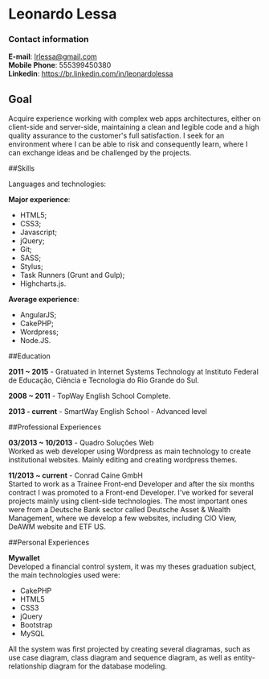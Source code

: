 # Leonardo Lessa

### Contact information

**E-mail**: lrlessa@gmail.com  
**Mobile Phone**:  555399450380  
**Linkedin**: https://br.linkedin.com/in/leonardolessa  

## Goal
Acquire experience working with complex web apps architectures, either on client-side and server-side, maintaining a clean and legible code and a high quality assurance to the customer's full satisfaction. I seek for an environment where I can be able to risk and consequently learn, where I can exchange ideas and be challenged by the projects.

##Skills

Languages and technologies:

**Major experience**: 

- HTML5;
- CSS3; 
- Javascript;
- jQuery;
- Git;
- SASS;
- Stylus;
- Task Runners (Grunt and Gulp);
- Highcharts.js.

**Average experience**: 

- AngularJS;
- CakePHP;
- Wordpress;
- Node.JS.  

##Education

**2011 ~ 2015** - Gratuated in Internet Systems Technology at Instituto Federal de Educação, Ciência e Tecnologia do Rio Grande do Sul.

**2008 ~ 2011** - TopWay English School Complete.

**2013 - current** - SmartWay English School - Advanced level

##Professional Experiences

**03/2013 ~ 10/2013** - Quadro Soluções Web  
Worked as web developer using Wordpress as main technology to create institutional websites. Mainly editing and creating wordpress themes.

**11/2013 ~ current** - Conrad Caine GmbH  
Started to work as a Trainee Front-end Developer and after the six months contract I was promoted to a Front-end Developer.
I've worked for several projects mainly using client-side technologies.
The most important ones were from a Deutsche Bank sector called Deutsche Asset & Wealth Management, where we develop a few websites, including CIO View, DeAWM website and ETF US.

##Personal Experiences

**Mywallet**  
Developed a financial control system, it was my theses graduation subject, the main technologies used were:

- CakePHP
- HTML5
- CSS3
- jQuery
- Bootstrap
- MySQL

All the system was first projected by creating several diagramas, such as use case diagram, class diagram and sequence diagram, as well as entity-relationship diagram for the database modeling.